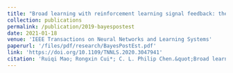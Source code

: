 ```yaml
---
title: "Broad learning with reinforcement learning signal feedback: theory and applications,"
collection: publications
permalink: /publication/2019-bayespostest
date: 2021-01-18
venue: 'IEEE Transactions on Neural Networks and Learning Systems'
paperurl: '/files/pdf/research/BayesPostEst.pdf'
link: 'https://doi.org/10.1109/TNNLS.2020.3047941'
citation: 'Ruiqi Mao; Rongxin Cui*; C. L. Philip Chen.&quot;Broad learning with reinforcement learning signal feedback: theory and applications,.&quot; <i>IEEE Transactions on Neural Networks and Learning Systems</i>, 2021, 33(7): 2952-2964. doi:10.1109/TNNLS.2020.3047941'
---
```


